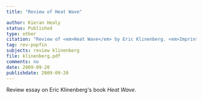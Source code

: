 ```yaml
---
title: "Review of Heat Wave"

author: Kieran Healy
status: Published
type: other
citation: "Review of <em>Heat Wave</em> by Eric Klinenberg. <em>Imprints</em>, 8:283–289."
tag: rev-popfin
subjects: review klinenberg
file: klinenberg.pdf
comments: no
date: 2009-09-20
publishdate: 2009-09-20
---
```

Review essay on Eric Klinenberg's book <em>Heat Wave</em>.
